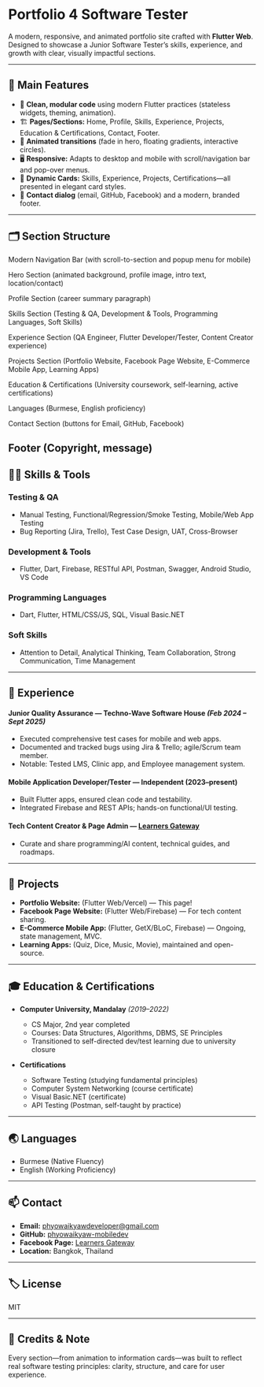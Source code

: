 # Portfolio 4 Software Tester

A modern, responsive, and animated portfolio site crafted with **Flutter Web**. Designed to showcase a Junior Software Tester’s skills, experience, and growth with clear, visually impactful sections.

---

## 🌟 Main Features

- 🎨 **Clean, modular code** using modern Flutter practices (stateless widgets, theming, animation).
- 🏗 **Pages/Sections:** Home, Profile, Skills, Experience, Projects, Education & Certifications, Contact, Footer.
- 🔄 **Animated transitions** (fade in hero, floating gradients, interactive circles).
- 🖥 **Responsive:** Adapts to desktop and mobile with scroll/navigation bar and pop-over menus.
- 📇 **Dynamic Cards:** Skills, Experience, Projects, Certifications—all presented in elegant card styles.
- 📨 **Contact dialog** (email, GitHub, Facebook) and a modern, branded footer.

---

## 🗂 Section Structure

Modern Navigation Bar (with scroll-to-section and popup menu for mobile)

Hero Section (animated background, profile image, intro text, location/contact)

Profile Section (career summary paragraph)

Skills Section (Testing & QA, Development & Tools, Programming Languages, Soft Skills)

Experience Section (QA Engineer, Flutter Developer/Tester, Content Creator experience)

Projects Section (Portfolio Website, Facebook Page Website, E-Commerce Mobile App, Learning Apps)

Education & Certifications (University coursework, self-learning, active certifications)

Languages (Burmese, English proficiency)

Contact Section (buttons for Email, GitHub, Facebook)

Footer (Copyright, message)
---

## 👨‍💻 Skills & Tools

### **Testing & QA**
- Manual Testing, Functional/Regression/Smoke Testing, Mobile/Web App Testing
- Bug Reporting (Jira, Trello), Test Case Design, UAT, Cross-Browser

### **Development & Tools**
- Flutter, Dart, Firebase, RESTful API, Postman, Swagger, Android Studio, VS Code

### **Programming Languages**
- Dart, Flutter, HTML/CSS/JS, SQL, Visual Basic.NET

### **Soft Skills**
- Attention to Detail, Analytical Thinking, Team Collaboration, Strong Communication, Time Management

---

## 📜 Experience

#### **Junior Quality Assurance** — Techno-Wave Software House *(Feb 2024 – Sept 2025)*
- Executed comprehensive test cases for mobile and web apps.
- Documented and tracked bugs using Jira & Trello; agile/Scrum team member.
- Notable: Tested LMS, Clinic app, and Employee management system.

#### **Mobile Application Developer/Tester — Independent (2023–present)**
- Built Flutter apps, ensured clean code and testability.
- Integrated Firebase and REST APIs; hands-on functional/UI testing.

#### **Tech Content Creator & Page Admin — [Learners Gateway](https://www.facebook.com/learnersgateway30)**
- Curate and share programming/AI content, technical guides, and roadmaps.

---

## 🚀 Projects

- **Portfolio Website:** (Flutter Web/Vercel) — This page!
- **Facebook Page Website:** (Flutter Web/Firebase) — For tech content sharing.
- **E-Commerce Mobile App:** (Flutter, GetX/BLoC, Firebase) — Ongoing, state management, MVC.
- **Learning Apps:** (Quiz, Dice, Music, Movie), maintained and open-source.

---

## 🎓 Education & Certifications

- **Computer University, Mandalay** *(2019–2022)*
  - CS Major, 2nd year completed
  - Courses: Data Structures, Algorithms, DBMS, SE Principles
  - Transitioned to self-directed dev/test learning due to university closure

- **Certifications**
  - Software Testing (studying fundamental principles)
  - Computer System Networking (course certificate)
  - Visual Basic.NET (certificate)
  - API Testing (Postman, self-taught by practice)

---

## 🌏 Languages

- Burmese (Native Fluency)  
- English (Working Proficiency)

---

## 📫 Contact

- **Email:** phyowaikyawdeveloper@gmail.com
- **GitHub:** [phyowaikyaw-mobiledev](https://github.com/phyowaikyaw-mobiledev)
- **Facebook Page:** [Learners Gateway](https://www.facebook.com/learnersgateway30)
- **Location:** Bangkok, Thailand

---

## 🏷️ License

MIT

---

## 🙏 Credits & Note

Every section—from animation to information cards—was built to reflect real software testing principles: clarity, structure, and care for user experience.



